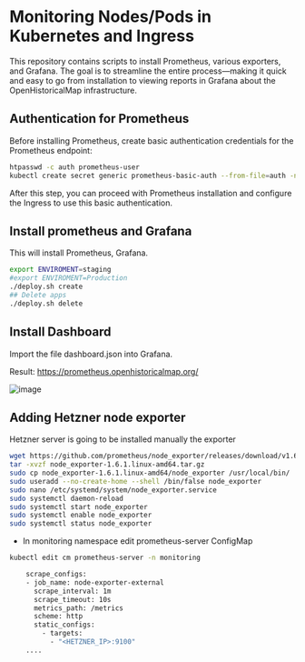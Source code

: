 
# Monitoring Nodes/Pods in Kubernetes and Ingress

This repository contains scripts to install Prometheus, various exporters, and Grafana. The goal is to streamline the entire process—making it quick and easy to go from installation to viewing reports in Grafana about the OpenHistoricalMap infrastructure.

## Authentication for Prometheus

Before installing Prometheus, create basic authentication credentials for the Prometheus endpoint:

```sh
htpasswd -c auth prometheus-user
kubectl create secret generic prometheus-basic-auth --from-file=auth -n monitoring
```

After this step, you can proceed with Prometheus installation and configure the Ingress to use this basic authentication.

## Install prometheus and Grafana

This will install Prometheus, Grafana.


```sh
export ENVIROMENT=staging
#export ENVIROMENT=Production
./deploy.sh create
## Delete apps
./deploy.sh delete
```


## Install Dashboard

Import the file dashboard.json into Grafana.

Result:
https://prometheus.openhistoricalmap.org/

![image](https://github.com/user-attachments/assets/ca986706-5a56-4f2d-9f1c-148b602a053a)



## Adding Hetzner node exporter


Hetzner server is going to be installed manually the exporter

```sh
wget https://github.com/prometheus/node_exporter/releases/download/v1.6.1/node_exporter-1.6.1.linux-amd64.tar.gz
tar -xvzf node_exporter-1.6.1.linux-amd64.tar.gz
sudo cp node_exporter-1.6.1.linux-amd64/node_exporter /usr/local/bin/
sudo useradd --no-create-home --shell /bin/false node_exporter
sudo nano /etc/systemd/system/node_exporter.service
sudo systemctl daemon-reload
sudo systemctl start node_exporter
sudo systemctl enable node_exporter
sudo systemctl status node_exporter
```
- In  monitoring namespace edit prometheus-server ConfigMap 

```sh
kubectl edit cm prometheus-server -n monitoring
```


```sh
    scrape_configs:
    - job_name: node-exporter-external
      scrape_interval: 1m
      scrape_timeout: 10s
      metrics_path: /metrics
      scheme: http
      static_configs:
        - targets:
          - "<HETZNER_IP>:9100"
    ....
```